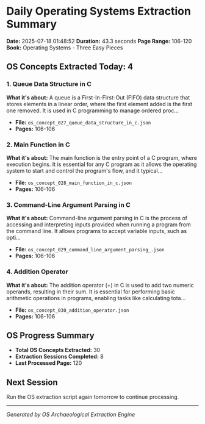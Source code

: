 # Daily Operating Systems Extraction Summary
**Date:** 2025-07-18 01:48:52
**Duration:** 43.3 seconds
**Page Range:** 106-120
**Book:** Operating Systems - Three Easy Pieces

## OS Concepts Extracted Today: 4

### 1. Queue Data Structure in C
**What it's about:** A queue is a First-In-First-Out (FIFO) data structure that stores elements in a linear order, where the first element added is the first one removed. It is used in C programming to manage ordered proc...

- **File:** `os_concept_027_queue_data_structure_in_c.json`
- **Pages:** 106-106

### 2. Main Function in C
**What it's about:** The main function is the entry point of a C program, where execution begins. It is essential for any C program as it allows the operating system to start and control the program's flow, and it typical...

- **File:** `os_concept_028_main_function_in_c.json`
- **Pages:** 106-106

### 3. Command-Line Argument Parsing in C
**What it's about:** Command-line argument parsing in C is the process of accessing and interpreting inputs provided when running a program from the command line. It allows programs to accept variable inputs, such as opti...

- **File:** `os_concept_029_command_line_argument_parsing_.json`
- **Pages:** 106-106

### 4. Addition Operator
**What it's about:** The addition operator (+) in C is used to add two numeric operands, resulting in their sum. It is essential for performing basic arithmetic operations in programs, enabling tasks like calculating tota...

- **File:** `os_concept_030_addition_operator.json`
- **Pages:** 106-106

## OS Progress Summary
- **Total OS Concepts Extracted:** 30
- **Extraction Sessions Completed:** 8
- **Last Processed Page:** 120

## Next Session
Run the OS extraction script again tomorrow to continue processing.

---
*Generated by OS Archaeological Extraction Engine*
